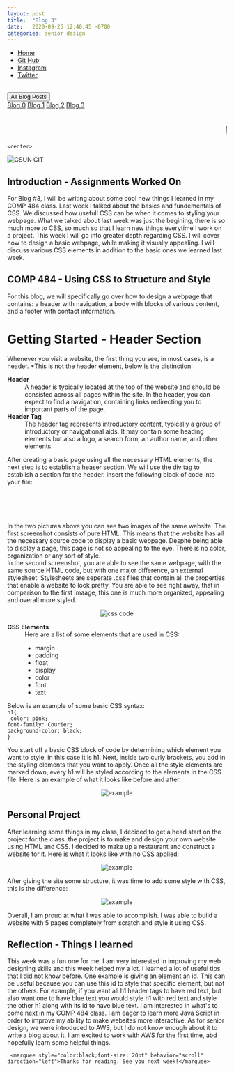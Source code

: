 ```yaml
---
layout: post
title:  "Blog 3"
date:   2020-09-25 12:40:45 -0700
categories: senior design
---
```


<html>



<style>
{% include custom.css %}
</style>

  <title>Blog 2</title>
<body>
<ul class="navbar">
 
  <li class="navbar"><a class="home" href="http://dec98524.github.io/">Home</a></li>
  <li class="navbar"><a href="https://github.com/dec98524/dec98524.github.io">Git Hub</a></li>
  <li class="navbar"><a href="https://www.instagram.com/im.davidcastaneda/">Instagram</a></li>
  <li class="navbar"><a href="https://twitter.com/refilldranks">Twitter</a></li>

</ul>
<br>
<div class="dropdown">
  <button class="dropbtn">All Blog Posts</button>
  <div class="dropdown-content">
    <a href="https://dec98524.github.io/senior/design/2020/08/27/blog-0.html">Blog 0</a>
    <a href="https://dec98524.github.io/senior/design/2020/09/08/blog1.html">Blog 1</a>
          <a href="https://dec98524.github.io/senior/design/2020/09/18/blog2.html">Blog 2</a>
      <a href="https://dec98524.github.io/senior/design/2020/09/25/blog2.html">Blog 3</a>

  </div>
</div><br>
<br>
<marquee style="color:black;font-size: 20pt" behavior="scroll" direction="left"><i>Welcome to my blog site!</i></marquee>

    <center>
<img src="https://www.csun.edu/ua/2017logos/Seal-CSUN-Horizontal-186.png" alt="CSUN CIT" align="middle">
</center>

<h2>Introduction - Assignments Worked On</h2>

<p>For Blog #3, I will be writing about some cool new things I learned in my COMP 484 class. Last week I talked about the basics and fundementals of CSS. We discussed how usefull CSS can be when it comes to styling your webpage. What we talked about last week was just the begining, there is so much more to CSS, so much so that I learn new things everytime I work on a project. This week I will go into greater depth regarding CSS. I will cover how to design a basic webpage, while making it visually appealing. I will discuss various CSS elements in addition to the basic ones we learned last week. </p>

<h2>COMP 484 - Using CSS to Structure and Style</h2> 

      

<p>For this blog, we will specifically go over how to design a webpage that contains: a header with navigation, a body with blocks of various content, and a footer with contact information. </p>


 <h1>Getting Started - Header Section</h1>  

<p>Whenever you visit a website, the first thing you see, in most cases, is a header. *This is not the header element, below is the distinction:</p>
<dl>
  <dt><b>Header</b></dt>
  <dd>A header is typically located at the top of the website and should be consisted across all pages within the site. In the header, you can expect to find a navigation, containing links redirecting you to important parts of the page.     
    </dd>
     <dt><b>Header Tag</b></dt>
  <dd>The header tag represents introductory content, typically a group of introductory or navigational aids. It may contain some heading elements but also a logo, a search form, an author name, and other elements.     
    </dd>
</dl>
<p>After creating a basic page using all the necessary HTML elements, the next step is to establish a heaser section. We will use the div tag to establish a section for the header. Insert the following block of code into your file:
    <br><code>  <div id="header"><br></div><br> </code><br>
</p>
 
    
<p>In the two pictures above you can see two images of the same website. The first screenshot consists of pure HTML. This means that the website has all the necessary source code to display a basic webpage. Despite being able to display a page, this page is not so appealing to the eye. There is no color, organization or any sort of style. <br>
In the second screenshot, you are able to see the same webpage, with the same source HTML code, but with one major difference, an external stylesheet. Stylesheets are seperate .css files that contain all the properties that enable a website to look pretty. You are able to see right away, that in comparison to the first imaage, this one is much more organized, appealing and overall more styled.
</p>
      <center>
      <img src="https://i2.wp.com/css-tricks.com/wp-content/uploads/2020/04/LV2OI0TM.png?fit=1024%2C333&ssl=1" alt="css code" align="middle">
</center>

  <dl>
  <dt><b>CSS Elements</b></dt>
  <dd>Here are a list of some elements that are used in CSS:
    <ul>
      <li>margin</li>
      <li>padding</li>
      <li>float</li>
      <li>display</li>
      <li>color</li>
      <li>font</li>
      <li>text</li>
      </ul>
    </dd>
</dl>

<p> Below is an example of some basic CSS syntax: 
     <br><code>h1{ <br> color: pink;<br>font-family: Courier;<br>background-color: black;<br>}</code><br></p>
<p>You start off a basic CSS block of code by determining which element you want to style, in this case it is h1. Next, inside two curly brackets, you add in the styling elements that you want to apply. Once all the style elements are marked down, every h1 will be styled according to the elements in the CSS file. Here is an example of what it looks like before and after.</p>
      <center>
      <img src="https://i.imgur.com/6LL9kmX.png" alt="example" align="middle">
</center>


<h2>Personal Project</h2>
<p>After learning some things in my class, I decided to get a head start on the project for the class. the project is to make and design your own website using HTML and CSS. I decided to make up a restaurant and construct a website for it. Here is what it looks like with no CSS applied:</p>

<center>
      <img src="https://i.imgur.com/HNUWHgB.png" alt="example" align="middle">
</center>
 
 <p>After giving the site some structure, it was time to add some style with CSS, this is the difference:</p>
 
 <center>
      <img src="https://i.imgur.com/AVJU2NC.png" alt="example" align="middle">
</center>

<p> Overall, I am proud at what I was able to accomplish. I was able to build a website with 5 pages completely from scratch and style it using CSS.</p>
 
 
<h2>Reflection - Things I learned</h2>
<p>This week was a fun one for me. I am very interested in improving my web designing skills and this week helped my a lot. I learned a lot of useful tips that I did not know before. One example is giving an element an id. This can be useful because you can use this id to style that specific element, but not the others. For example, if you want all h1 header tags to have red text, but also want one to have blue text you would style h1 with red text and style the other h1 along with its id to have blue text. I am interested in what's to come next in my COMP 484 class. I am eager to learn more Java Script in order to improve my ability to make websites more interactive. As for senior design, we were introduced to AWS, but I do not know enough about it to write a blog about it. I am excited to work with AWS for the first time, abd hopefully learn some helpful things.</p>
 
 
     <marquee style="color:black;font-size: 20pt" behavior="scroll" direction="left">Thanks for reading. See you next week!</marquee>
</body>
</html>


